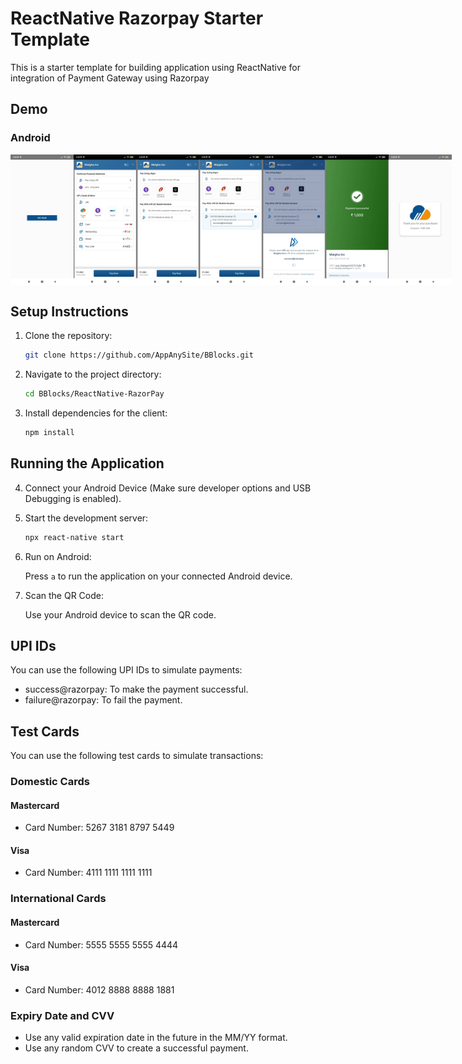 # ReactNative Razorpay Starter Template

This is a starter template for building application using ReactNative for integration of Payment Gateway using Razorpay

## Demo

### Android

<div style="display: flex;">
    <img src="1.jpeg" width="20%" alt="Scanner1">
    <img src="2.jpeg" width="20%" alt="Scanner2">
    <img src="3.jpeg" width="20%" alt="Scanner1">
    <img src="4.jpeg" width="20%" alt="Scanner2">
    <img src="5.jpeg" width="20%" alt="Scanner1">
    <img src="6.jpeg" width="20%" alt="Scanner2">
    <img src="7.jpeg" width="20%" alt="Scanner1">
</div>


## Setup Instructions

1. Clone the repository:
    ```bash
    git clone https://github.com/AppAnySite/BBlocks.git
    ```

2. Navigate to the project directory:
    ```bash
    cd BBlocks/ReactNative-RazorPay
    ```

3. Install dependencies for the client:
    ```bash
    npm install
    ```

## Running the Application

4. Connect your Android Device (Make sure developer options and USB Debugging is enabled).

5. Start the development server:

    ```bash
    npx react-native start
    ```

6. Run on Android:

    Press `a` to run the application on your connected Android device.

7. Scan the QR Code:

    Use your Android device to scan the QR code.

## UPI IDs

You can use the following UPI IDs to simulate payments:

- success@razorpay: To make the payment successful.
- failure@razorpay: To fail the payment.

## Test Cards

You can use the following test cards to simulate transactions:

### Domestic Cards

#### Mastercard
- Card Number: 5267 3181 8797 5449

#### Visa
- Card Number: 4111 1111 1111 1111

### International Cards

#### Mastercard
- Card Number: 5555 5555 5555 4444

#### Visa
- Card Number: 4012 8888 8888 1881

### Expiry Date and CVV
- Use any valid expiration date in the future in the MM/YY format.
- Use any random CVV to create a successful payment.
